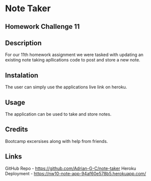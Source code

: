 # Note Taker
## Homework Challenge 11

## Description

For our 11th homework assignment we were tasked with updating an existing note taking apllications code to post and store a new note.

## Instalation

The user can simply use the applications live link on heroku.

## Usage

The application can be used to take and store notes.

## Credits

Bootcamp excersises along with help from friends. 

## Links

GitHub Repo - https://github.com/Adrian-G-C/note-taker
Heroku Deployment - https://nw10-note-app-94af60e578b5.herokuapp.com/
